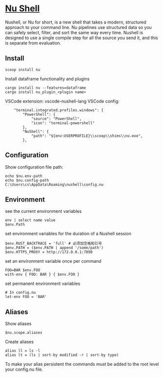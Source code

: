 # [Nu Shell](https://www.nushell.sh/)

Nushell, or Nu for short, is a new shell that takes a modern, structured approach to your command line.
Nu pipelines use structured data so you can safely select, filter, and sort the same way every time.
Nushell is designed to use a single compile step for all the source you send it, and this is separate from evaluation.

## Install

```
scoop install nu
```

Install dataframe functionality and plugins

```
cargo install nu --features=dataframe
cargo install nu_plugin_<plugin name>
```

VSCode extension: vscode-nushell-lang
VSCode config:

```
    "terminal.integrated.profiles.windows": {
        "PowerShell": {
            "source": "PowerShell",
            "icon": "terminal-powershell"
        },
        "NuShell": {
            "path": "${env:USERPROFILE}\\scoop\\shims\\nu.exe",
        },
```

## Configuration

Show configuration file path:

```
echo $nu.env-path
echo $nu.config-path
C:\Users\cs\AppData\Roaming\nushell\config.nu
```

## Environment

see the current environment variables

```
env | select name value
$env.Path
```

set environment variables for the duration of a Nushell session

```
$env.RUST_BACKTRACE = 'full' # 必须加空格和引号
$env.PATH = ($env.PATH | append '/some/path')
$env.HTTPS_PROXY = http://172.0.0.1:7890
```

set an environment variable once per command

```
FOO=BAR $env.FOO
with-env { FOO: BAR } { $env.FOO }
```

set permanent environment variables

```
# In config.nu
let-env FOO = 'BAR'
```

## Aliases

Show aliases

```
$nu.scope.aliases
```

Create aliases

```
alias ll = ls -l
alias lt = (ls | sort-by modified -r | sort-by type)
```

To make your alias persistent the commands must be added to the root level your config.nu file.
